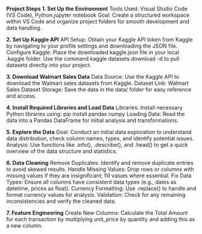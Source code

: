 **Project Steps**
**1. Set Up the Environment**
Tools Used: Visual Studio Code (VS Code), Python,jupyter notebook
Goal: Create a structured workspace within VS Code and organize project folders for smooth development and data handling.

**2. Set Up Kaggle API**
API Setup: Obtain your Kaggle API token from Kaggle by navigating to your profile settings and downloading the JSON file.
Configure Kaggle:
Place the downloaded kaggle.json file in your local .kaggle folder.
Use the command kaggle datasets download -d <dataset-path> to pull datasets directly into your project.

**3. Download Walmart Sales Data**
Data Source: Use the Kaggle API to download the Walmart sales datasets from Kaggle.
Dataset Link: Walmart Sales Dataset
Storage: Save the data in the data/ folder for easy reference and access.

**4. Install Required Libraries and Load Data**
Libraries: Install necessary Python libraries using:
pip install pandas numpy 
Loading Data: Read the data into a Pandas DataFrame for initial analysis and transformations.

**5. Explore the Data**
Goal: Conduct an initial data exploration to understand data distribution, check column names, types, and identify potential issues.
Analysis: Use functions like .info(), .describe(), and .head() to get a quick overview of the data structure and statistics.

**6. Data Cleaning**
Remove Duplicates: Identify and remove duplicate entries to avoid skewed results.
Handle Missing Values: Drop rows or columns with missing values if they are insignificant; fill values where essential.
Fix Data Types: Ensure all columns have consistent data types (e.g., dates as datetime, prices as float).
Currency Formatting: Use .replace() to handle and format currency values for analysis.
Validation: Check for any remaining inconsistencies and verify the cleaned data.

**7. Feature Engineering**
Create New Columns: Calculate the Total Amount for each transaction by multiplying unit_price by quantity and adding this as a new column.
